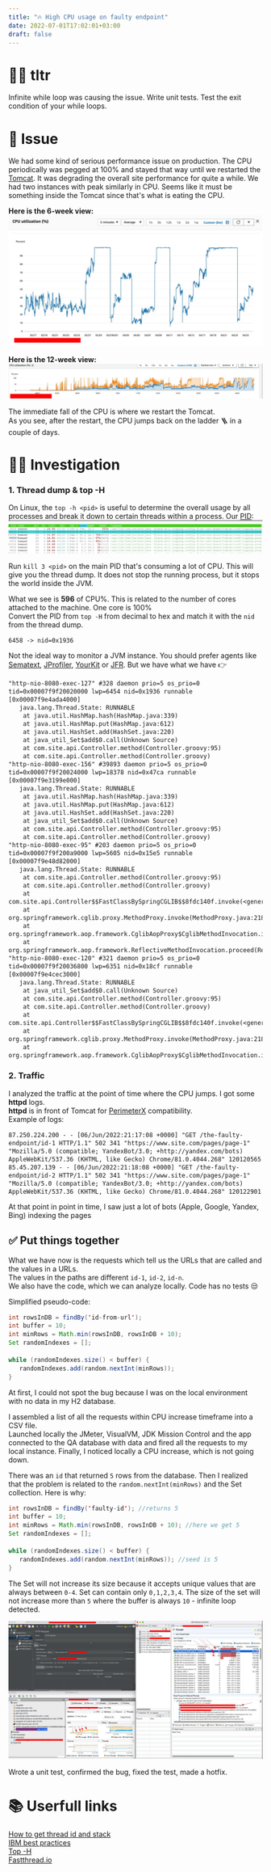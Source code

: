 ```yaml
---
title: "🔥 High CPU usage on faulty endpoint"
date: 2022-07-01T17:02:01+03:00
draft: false
---
```


# 🧑‍🎓 tltr

Infinite while loop was causing the issue. Write unit tests. Test the exit condition of your while loops.

# 🐛 Issue
We had some kind of serious performance issue on production. The CPU periodically was pegged at 100% and stayed that way until we restarted the [Tomcat](https://tomcat.apache.org). It was degrading the overall site performance for quite a while. We had two instances with peak similarly in CPU. Seems like it must be something inside the Tomcat since that's what is eating the CPU.

**Here is the 6-week view:**
![6-week CPU utilization](images/cpu-utilization.jpeg)

**Here is the 12-week view:**
![12-week CPU utilization](images/year-cpu-usage.jpeg)

The immediate fall of the CPU is where we restart the Tomcat. \
As you see, after the restart, the CPU jumps back on the ladder 🪜 in a couple of days.

# 🕵️‍♂️ Investigation
### 1. Thread dump & top -H
On Linux, the `top -h <pid>` is useful to determine the overall usage by all processes and break it down to certain threads within a process. 
Our [PID](https://en.wikipedia.org/wiki/Process_identifier):
![top -h](images/top-h.png)

Run `kill 3 <pid>` on the main PID that's consuming a lot of CPU. This will give you the thread dump. It does not stop the running process, but it stops the world inside the JVM.

What we see is **596** of CPU%. This is related to the number of cores attached to the machine. One core is 100% \
Convert the PID from `top -H` from decimal to hex and match it with the `nid` from the thread dump.
```
6458 -> nid=0x1936 
```

Not the ideal way to monitor a JVM instance. You should prefer agents like [Sematext](https://sematext.com/docs/agents/sematext-agent/), [JProfiler](https://www.ej-technologies.com/download/jprofiler/files), [YourKit](https://www.yourkit.com/java/profiler/purchase/) or [JFR](https://access.redhat.com/solutions/662203). But we have what we have 👉

```
"http-nio-8080-exec-127" #328 daemon prio=5 os_prio=0 tid=0x00007f9f20020000 lwp=6454 nid=0x1936 runnable [0x00007f9e4ada4000]
   java.lang.Thread.State: RUNNABLE
    at java.util.HashMap.hash(HashMap.java:339)
    at java.util.HashMap.put(HashMap.java:612)
    at java.util.HashSet.add(HashSet.java:220)
    at java_util_Set$add$0.call(Unknown Source)
    at com.site.api.Controller.method(Controller.groovy:95)
    at com.site.api.Controller.method(Controller.groovy)
"http-nio-8080-exec-156" #39893 daemon prio=5 os_prio=0 tid=0x00007f9f20024000 lwp=18378 nid=0x47ca runnable [0x00007f9e3199e000]
   java.lang.Thread.State: RUNNABLE
    at java.util.HashMap.hash(HashMap.java:339)
    at java.util.HashMap.put(HashMap.java:612)
    at java.util.HashSet.add(HashSet.java:220)
    at java_util_Set$add$0.call(Unknown Source)
    at com.site.api.Controller.method(Controller.groovy:95)
    at com.site.api.Controller.method(Controller.groovy)
"http-nio-8080-exec-95" #203 daemon prio=5 os_prio=0 tid=0x00007f9f200a9000 lwp=5605 nid=0x15e5 runnable [0x00007f9e48d82000]
   java.lang.Thread.State: RUNNABLE
    at com.site.api.Controller.method(Controller.groovy:95)
    at com.site.api.Controller.method(Controller.groovy)
    at com.site.api.Controller$$FastClassBySpringCGLIB$$8fdc140f.invoke(<generated>)
    at org.springframework.cglib.proxy.MethodProxy.invoke(MethodProxy.java:218)
    at org.springframework.aop.framework.CglibAopProxy$CglibMethodInvocation.invokeJoinpoint(CglibAopProxy.java:752)
    at org.springframework.aop.framework.ReflectiveMethodInvocation.proceed(ReflectiveMethodInvocation.java:163)
"http-nio-8080-exec-120" #321 daemon prio=5 os_prio=0 tid=0x00007f9f20036800 lwp=6351 nid=0x18cf runnable [0x00007f9e4cec3000]
   java.lang.Thread.State: RUNNABLE
    at java_util_Set$add$0.call(Unknown Source)
    at com.site.api.Controller.method(Controller.groovy:95)
    at com.site.api.Controller.method(Controller.groovy)
    at com.site.api.Controller$$FastClassBySpringCGLIB$$8fdc140f.invoke(<generated>)
    at org.springframework.cglib.proxy.MethodProxy.invoke(MethodProxy.java:218)
    at org.springframework.aop.framework.CglibAopProxy$CglibMethodInvocation.invokeJoinpoint(CglibAopProxy.java:752)
```


### 2. Traffic
I analyzed the traffic at the point of time where the CPU jumps. I got some **httpd** logs. \
**httpd** is in front of Tomcat for [PerimeterX](https://www.perimeterx.com) compatibility. \
Example of logs:
```logs
87.250.224.200 - - [06/Jun/2022:21:17:08 +0000] "GET /the-faulty-endpoint/id-1 HTTP/1.1" 502 341 "https://www.site.com/pages/page-1" "Mozilla/5.0 (compatible; YandexBot/3.0; +http://yandex.com/bots) AppleWebKit/537.36 (KHTML, like Gecko) Chrome/81.0.4044.268" 120120565
85.45.207.139 - - [06/Jun/2022:21:18:08 +0000] "GET /the-faulty-endpoint/id-2 HTTP/1.1" 502 341 "https://www.site.com/pages/page-1" "Mozilla/5.0 (compatible; YandexBot/3.0; +http://yandex.com/bots) AppleWebKit/537.36 (KHTML, like Gecko) Chrome/81.0.4044.268" 120122901
```
At that point in point in time, I saw just a lot of bots (Apple, Google, Yandex, Bing) indexing the pages

## ✅ Put things together

What we have now is the requests which tell us the URLs that are called and the values in a URLs. \
The values in the paths are different `id-1`, `id-2`, `id-n`. \
We also have the code, which we can analyze locally. Code has no tests 😒

Simplified pseudo-code:
```java
int rowsInDB = findBy('id-from-url');
int buffer = 10;
int minRows = Math.min(rowsInDB, rowsInDB + 10);
Set randomIndexes = [];

while (randomIndexes.size() < buffer) {
   randomIndexes.add(random.nextInt(minRows));
}
```
At first, I could not spot the bug because I was on the local environment with no data in my H2 database.

I assembled a list of all the requests within CPU increase timeframe into a CSV file. \
Launched locally the JMeter, VisualVM, JDK Mission Control and the app connected to the QA database with data and fired all the requests to my local instance. Finally, I noticed locally a CPU increase, which is not going down. 

There was an `id` that returned `5` rows from the database. Then I realized that the problem is related to the `random.nextInt(minRows)` and the Set collection. Here is why:

```java
int rowsInDB = findBy('faulty-id'); //returns 5
int buffer = 10;
int minRows = Math.min(rowsInDB, rowsInDB + 10); //here we get 5
Set randomIndexes = [];

while (randomIndexes.size() < buffer) {
   randomIndexes.add(random.nextInt(minRows)); //seed is 5
}
```

The Set will not increase its size because it accepts unique values that are always between `0-4`. Set can contain only `0,1,2,3,4`. The size of the set will not increase more than `5` where the buffer is always `10` - infinite loop detected.

![Demo screenshot](images/bug-demonstration.jpeg)


Wrote a unit test, confirmed the bug, fixed the test, made a hotfix.

# 📚 Userfull links
[How to get thread id and stack](https://stackoverflow.com/questions/222108/getting-the-java-thread-id-and-stack-trace-of-run-away-java-thread) \
[IBM best practices](https://www.ibm.com/docs/en/baw/19.x?topic=issues-best-practices-high-jvm-cpu-utilization) \
[Top -H](https://backstage.forgerock.com/knowledge/kb/article/a48313100) \
[Fastthread.io](https://fastthread.io/)